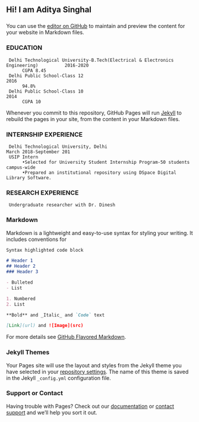 ## Hi! I am Aditya Singhal
### 

You can use the [editor on GitHub](https://github.com/adidtu27/adidtu27.github.io/edit/master/README.md) to maintain and preview the content for your website in Markdown files.
### EDUCATION
     Delhi Technological University-B.Tech(Electrical & Electronics Engineering)          2016-2020
          CGPA 8.45
     Delhi Public School-Class 12                                                         2016
          94.8%
     Delhi Public School-Class 10                                                         2014
          CGPA 10

Whenever you commit to this repository, GitHub Pages will run [Jekyll](https://jekyllrb.com/) to rebuild the pages in your site, from the content in your Markdown files.

### INTERNSHIP EXPERIENCE
     Delhi Technological University, Delhi                                                 March 2018-September 201
     USIP Intern
          •Selected for University Student Internship Program-50 students campus-wide
          •Prepared an institutional repository using DSpace Digital Library Software.
### RESEARCH EXPERIENCE
     Undergraduate researcher with Dr. Dinesh
### Markdown

Markdown is a lightweight and easy-to-use syntax for styling your writing. It includes conventions for

```markdown
Syntax highlighted code block

# Header 1
## Header 2
### Header 3

- Bulleted
- List

1. Numbered
2. List

**Bold** and _Italic_ and `Code` text

[Link](url) and ![Image](src)
```

For more details see [GitHub Flavored Markdown](https://guides.github.com/features/mastering-markdown/).

### Jekyll Themes

Your Pages site will use the layout and styles from the Jekyll theme you have selected in your [repository settings](https://github.com/adidtu27/adidtu27.github.io/settings). The name of this theme is saved in the Jekyll `_config.yml` configuration file.

### Support or Contact

Having trouble with Pages? Check out our [documentation](https://help.github.com/categories/github-pages-basics/) or [contact support](https://github.com/contact) and we’ll help you sort it out.
